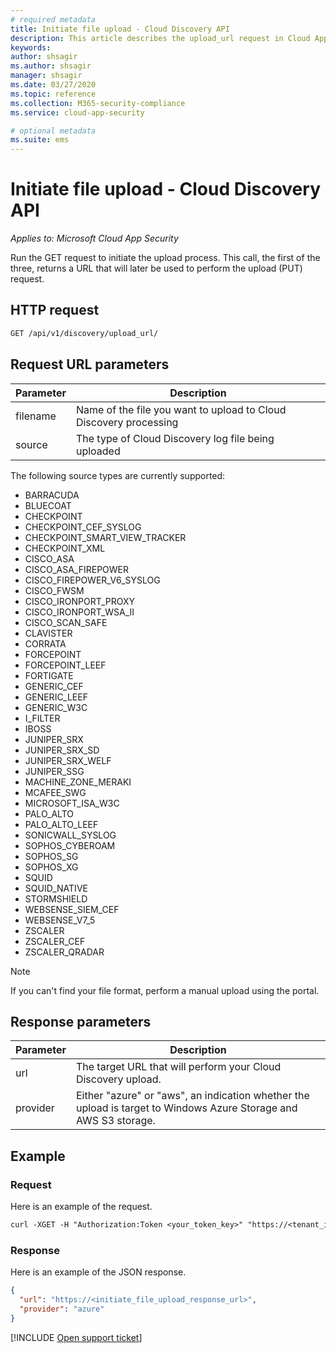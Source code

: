```yaml
---
# required metadata
title: Initiate file upload - Cloud Discovery API
description: This article describes the upload_url request in Cloud App Security's Cloud Discovery API.
keywords:
author: shsagir
ms.author: shsagir
manager: shsagir
ms.date: 03/27/2020
ms.topic: reference
ms.collection: M365-security-compliance
ms.service: cloud-app-security

# optional metadata
ms.suite: ems
---
```

# Initiate file upload - Cloud Discovery API

*Applies to: Microsoft Cloud App Security*

Run the GET request to initiate the upload process. This call, the first of the three, returns a URL that will later be used to perform the upload (PUT) request.

## HTTP request

```rest
GET /api/v1/discovery/upload_url/
```

## Request URL parameters

| Parameter | Description |
| --- |--- |
| filename | Name of the file you want to upload to Cloud Discovery processing |
| source | The type of Cloud Discovery log file being uploaded |

The following source types are currently supported:

- BARRACUDA
- BLUECOAT
- CHECKPOINT
- CHECKPOINT_CEF_SYSLOG
- CHECKPOINT_SMART_VIEW_TRACKER
- CHECKPOINT_XML
- CISCO_ASA
- CISCO_ASA_FIREPOWER
- CISCO_FIREPOWER_V6_SYSLOG
- CISCO_FWSM
- CISCO_IRONPORT_PROXY
- CISCO_IRONPORT_WSA_II
- CISCO_SCAN_SAFE
- CLAVISTER
- CORRATA
- FORCEPOINT
- FORCEPOINT_LEEF
- FORTIGATE
- GENERIC_CEF
- GENERIC_LEEF
- GENERIC_W3C
- I_FILTER
- IBOSS
- JUNIPER_SRX
- JUNIPER_SRX_SD
- JUNIPER_SRX_WELF
- JUNIPER_SSG
- MACHINE_ZONE_MERAKI
- MCAFEE_SWG
- MICROSOFT_ISA_W3C
- PALO_ALTO
- PALO_ALTO_LEEF
- SONICWALL_SYSLOG
- SOPHOS_CYBEROAM
- SOPHOS_SG
- SOPHOS_XG
- SQUID
- SQUID_NATIVE
- STORMSHIELD
- WEBSENSE_SIEM_CEF
- WEBSENSE_V7_5
- ZSCALER
- ZSCALER_CEF
- ZSCALER_QRADAR

> [!NOTE]
> If you can't find your file format, perform a manual upload using the portal.

## Response parameters

| Parameter | Description |
| --- | --- |
| url | The target URL that will perform your Cloud Discovery upload. |
| provider | Either "azure" or "aws", an indication whether the upload is target to Windows Azure Storage and AWS S3 storage. |

## Example

### Request

Here is an example of the request.

```rest
curl -XGET -H "Authorization:Token <your_token_key>" "https://<tenant_id>.<tenant_region>.contoso.com/api/v1/discovery/upload_url/?filename=my_discovery_file.txt&source=LOG_3COM"
```

### Response

Here is an example of the JSON response.

```json
{
  "url": "https://<initiate_file_upload_response_url>",
  "provider": "azure"
}
```

[!INCLUDE [Open support ticket](includes/support.md)]
